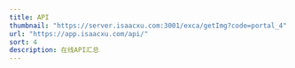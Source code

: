 ```yaml
---
title: API
thumbnail: "https://server.isaacxu.com:3001/exca/getImg?code=portal_4"
url: "https://app.isaacxu.com/api/"
sort: 4
description: 在线API汇总
---
```

